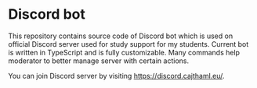 # Discord bot

This repository contains source code of Discord bot which is used on official Discord server used for study support for my students. Current bot is written in TypeScript and is fully customizable. Many commands help moderator to better manage server with certain actions.

You can join Discord server by visiting https://discord.cajthaml.eu/.